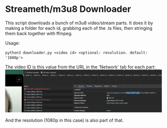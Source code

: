 # Streameth/m3u8 Downloader

This script downloads a bunch of m3u8 video/stream parts. It does it by making a folder for each id, grabbing each of the .ts files, then stringing them back together with ffmpeg.

Usage:
```
python3 downloader.py <video id> <optional: resolution. default: '1080p'>
```

The video ID is this value from the URL in the 'Network' tab for each part:
![How to extract the ID](image.png)

And the resolution (1080p in this case) is also part of that.
